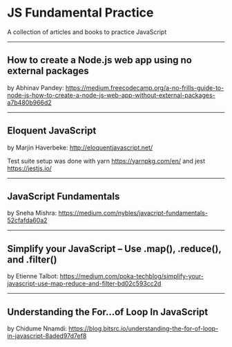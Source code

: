 # JS Fundamental Practice

A collection of articles and books to practice JavaScript

---

## How to create a Node.js web app using no external packages
by Abhinav Pandey: https://medium.freecodecamp.org/a-no-frills-guide-to-node-js-how-to-create-a-node-js-web-app-without-external-packages-a7b480b966d2

---

## Eloquent JavaScript
by Marjin Haverbeke: http://eloquentjavascript.net/

Test suite setup was done with yarn https://yarnpkg.com/en/ and jest https://jestjs.io/

---

## JavaScript Fundamentals
by Sneha Mishra: https://medium.com/nybles/javacript-fundamentals-52cfafda60a2

---

## Simplify your JavaScript – Use .map(), .reduce(), and .filter()
by Etienne Talbot: https://medium.com/poka-techblog/simplify-your-javascript-use-map-reduce-and-filter-bd02c593cc2d

---

## Understanding the For…of Loop In JavaScript
by Chidume Nnamdi: https://blog.bitsrc.io/understanding-the-for-of-loop-in-javascript-8aded97d7ef8